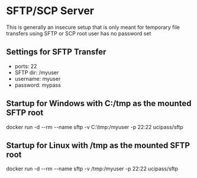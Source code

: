 # SFTP/SCP Server
This is generally an insecure setup that is only meant for temporary file transfers using SFTP or SCP
root user has no password set

## Settings for SFTP Transfer

- ports: 22
- SFTP dir: /myuser
- username: myuser
- password: mypass

## Startup for Windows with C:/tmp as the mounted SFTP root
docker run -d --rm --name sftp -v C:\tmp:/myuser -p 22:22 ucipass/sftp

## Startup for Linux with /tmp as the mounted SFTP root
docker run -d --rm --name sftp -v /tmp:/myuser -p 22:22 ucipass/sftp

